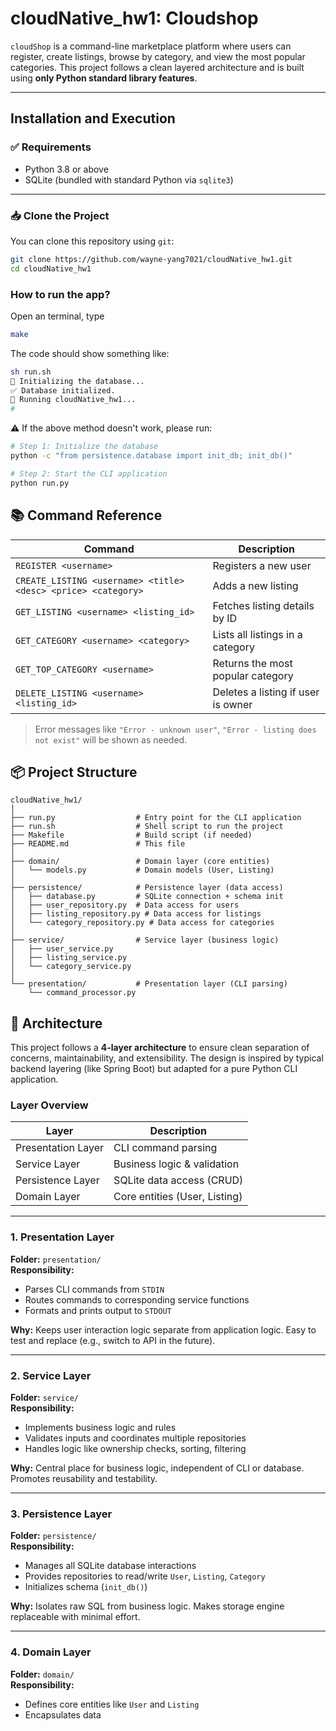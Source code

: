 # cloudNative_hw1: Cloudshop

`cloudShop` is a command-line marketplace platform where users can register, create listings, browse by category, and view the most popular categories. This project follows a clean layered architecture and is built using **only Python standard library features**.

---

## Installation and Execution

### ✅ Requirements
- Python 3.8 or above
- SQLite (bundled with standard Python via `sqlite3`)

---

### 📥 Clone the Project

You can clone this repository using `git`:

```bash
git clone https://github.com/wayne-yang7021/cloudNative_hw1.git
cd cloudNative_hw1
```

### How to run the app?
Open an terminal, type

```bash
make
```

The code should show something like:
```bash
sh run.sh
🔧 Initializing the database...
✅ Database initialized.
🚀 Running cloudNative_hw1...
# 
```

⚠️ If the above method doesn't work, please run:

```bash
# Step 1: Initialize the database
python -c "from persistence.database import init_db; init_db()"

# Step 2: Start the CLI application
python run.py

```

## 📚 Command Reference

| Command                                 | Description                               |
|-----------------------------------------|-------------------------------------------|
| `REGISTER <username>`                   | Registers a new user                      |
| `CREATE_LISTING <username> <title> <desc> <price> <category>` | Adds a new listing           |
| `GET_LISTING <username> <listing_id>`   | Fetches listing details by ID             |
| `GET_CATEGORY <username> <category>`    | Lists all listings in a category          |
| `GET_TOP_CATEGORY <username>`           | Returns the most popular category         |
| `DELETE_LISTING <username> <listing_id>`| Deletes a listing if user is owner        |

> Error messages like `"Error - unknown user"`, `"Error - listing does not exist"` will be shown as needed.


## 📦 Project Structure

```plaintext
cloudNative_hw1/
│
├── run.py                  # Entry point for the CLI application
├── run.sh                  # Shell script to run the project
├── Makefile                # Build script (if needed)
├── README.md               # This file
│
├── domain/                 # Domain layer (core entities)
│   └── models.py           # Domain models (User, Listing)
│
├── persistence/            # Persistence layer (data access)
│   ├── database.py         # SQLite connection + schema init
│   ├── user_repository.py  # Data access for users
│   ├── listing_repository.py # Data access for listings
│   └── category_repository.py # Data access for categories
│
├── service/                # Service layer (business logic)
│   ├── user_service.py
│   ├── listing_service.py
│   └── category_service.py
│
└── presentation/           # Presentation layer (CLI parsing)
    └── command_processor.py
```


## 🧱 Architecture

This project follows a **4-layer architecture** to ensure clean separation of concerns, maintainability, and extensibility. The design is inspired by typical backend layering (like Spring Boot) but adapted for a pure Python CLI application.

### Layer Overview
| Layer               | Description               |
|---------------------|---------------------------|
| Presentation Layer  | CLI command parsing       |
| Service Layer       | Business logic & validation |
| Persistence Layer   | SQLite data access (CRUD) |
| Domain Layer        | Core entities (User, Listing) |

---

### 1. Presentation Layer  
**Folder:** `presentation/`  
**Responsibility:**  
- Parses CLI commands from `STDIN`
- Routes commands to corresponding service functions
- Formats and prints output to `STDOUT`

**Why:** Keeps user interaction logic separate from application logic. Easy to test and replace (e.g., switch to API in the future).

---

### 2. Service Layer  
**Folder:** `service/`  
**Responsibility:**  
- Implements business logic and rules
- Validates inputs and coordinates multiple repositories
- Handles logic like ownership checks, sorting, filtering

**Why:** Central place for business logic, independent of CLI or database. Promotes reusability and testability.

---

### 3. Persistence Layer  
**Folder:** `persistence/`  
**Responsibility:**  
- Manages all SQLite database interactions
- Provides repositories to read/write `User`, `Listing`, `Category`
- Initializes schema (`init_db()`)

**Why:** Isolates raw SQL from business logic. Makes storage engine replaceable with minimal effort.

---

### 4. Domain Layer  
**Folder:** `domain/`  
**Responsibility:**  
- Defines core entities like `User` and `Listing`
- Encapsulates data


